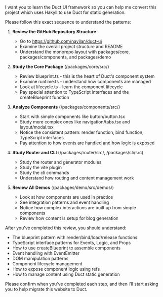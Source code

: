 I want you to learn the Duct UI framework so you can help me convert this project which uses Hakyll to use Duct for static generation.

Please follow this exact sequence to understand the patterns:

1. **Review the GitHub Repository Structure**

    - Go to https://github.com/navilan/duct-ui
    - Examine the overall project structure and README
    - Understand the monorepo layout with packages/core, packages/components, and packages/demo

2. **Study the Core Package** (/packages/core/src/)

    - Review blueprint.ts - this is the heart of Duct's component system
    - Examine runtime.ts - understand how components are managed
    - Look at lifecycle.ts - learn the component lifecycle
    - Pay special attention to TypeScript interfaces and the createBlueprint function

3. **Analyze Components** (/packages/components/src/)

    - Start with simple components like button/button.tsx
    - Study more complex ones like navigation/tabs.tsx and layout/modal.tsx
    - Notice the consistent pattern: render function, bind function, TypeScript interfaces
    - Pay attention to how events are handled and how logic is exposed

4. **Study Router and CLI** (/packages/router/src/, /packages/cli/src)

    - Study the router and generator modules
    - Study the vite plugin
    - Study the cli commands
    - Understand how routing and content management work

5. **Review All Demos** (/packages/demo/src/demos/)

    - Look at how components are used in practice
    - See integration patterns and event handling
    - Notice how complex interactions are built up from simple components
    - Review how content is setup for blog generation

After you've completed this review, you should understand:
- The blueprint pattern with render/bind/load/release functions
- TypeScript interface patterns for Events, Logic, and Props
- How to use createBlueprint to assemble components
- Event handling with EventEmitter
- DOM manipulation patterns
- Component lifecycle management
- How to expose component logic using refs
- How to manage content using Duct static generation


Please confirm when you've completed each step, and then I'll start asking you to help migrate this website to Duct.